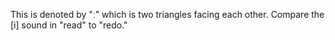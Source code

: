 This is denoted by "ː" which is two triangles facing each other. Compare the [i] sound in "read" to "redo."